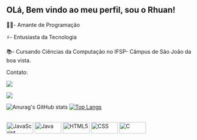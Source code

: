## OLá, Bem vindo ao meu perfil, sou o Rhuan!

👨‍💻- Amante de Programação

⚡- Entusiasta da Tecnologia

📚- Cursando Ciências da Computação no IFSP- Câmpus de São João da boa vista.

Contato: 
<div>
 
  <a href="https://www.instagram.com/rhuancruz.dev/" target="_blank"><img src="https://img.shields.io/badge/-Instagram-%23E4405F?style=for-the-badge&logo=instagram&logoColor=white" target="_blank"></a>

   <a href="https://www.linkedin.com/in/rhuan-cruz/" target="_blank"><img src="https://img.shields.io/badge/-LinkedIn-%230077B5?style=for-the-badge&logo=linkedin&logoColor=white" target="_blank"></a> 
</div>

![Anurag's GitHub stats](https://github-readme-stats.vercel.app/api?username=RhuanCruz&theme=yeblu&show_icons=true)
[![Top Langs](https://github-readme-stats.vercel.app/api/top-langs/?username=RhuanCruz&layout=compact)](https://github.com/Rhuancruz/github-readme-stats)

<div style="display: inline_block"><br>
  <img align="center" alt="JavaScript" height="30" width="70" src="https://img.shields.io/badge/JavaScript-F7DF1E?style=for-the-badge&logo=javascript&logoColor=black">
  <img align="center" alt="Java" height="30" width="70" src="https://img.shields.io/badge/Java-ED8B00?style=for-the-badge&logo=openjdk&logoColor=white">
  <img align="center" alt="HTML5" height="30" width="70" src="https://img.shields.io/badge/HTML5-E34F26?style=for-the-badge&logo=html5&logoColor=white">
  <img align="center" alt="CSS" height="30" width="70" src="https://img.shields.io/badge/CSS-239120?&style=for-the-badge&logo=css3&logoColor=white">
  <img align="center" alt="C" height="30" width="70" src="https://img.shields.io/badge/C-00599C?style=for-the-badge&logo=c&logoColor=white">
</div>


           
          
